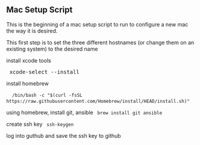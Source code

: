 ## Mac Setup Script

This is the beginning of a mac setup script to run to configure a new mac the way it is desired.

This first step is to set the three different hostnames (or change them on an existing system) to the desired name

install xcode tools
<pre> xcode-select --install </pre>

install homebrew
<pre> <code> /bin/bash -c "$(curl -fsSL https://raw.githubusercontent.com/Homebrew/install/HEAD/install.sh)" </code> </pre>

using homebrew, install git, ansible
<code> brew install git ansible </code>

create ssh key
<code> ssh-keygen </code>

log into guthub and save the ssh key to github

